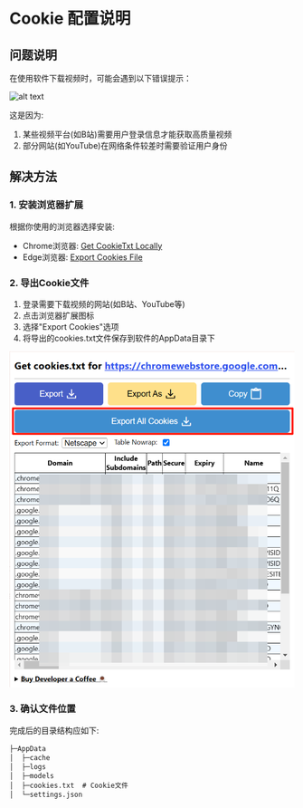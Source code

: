 # Cookie 配置说明

## 问题说明
在使用软件下载视频时，可能会遇到以下错误提示：

![alt text](images/cookie_error.png)

这是因为:
1. 某些视频平台(如B站)需要用户登录信息才能获取高质量视频
2. 部分网站(如YouTube)在网络条件较差时需要验证用户身份

## 解决方法

### 1. 安装浏览器扩展
根据你使用的浏览器选择安装:

- Chrome浏览器: [Get CookieTxt Locally](https://chromewebstore.google.com/detail/get-cookiestxt-locally/cclelndahbckbenkjhflpdbgdldlbecc)
- Edge浏览器: [Export Cookies File](https://microsoftedge.microsoft.com/addons/detail/export-cookies-file/hbglikhfdcfhdfikmocdflffaecbnedo)

### 2. 导出Cookie文件
1. 登录需要下载视频的网站(如B站、YouTube等)
2. 点击浏览器扩展图标
3. 选择"Export Cookies"选项
4. 将导出的cookies.txt文件保存到软件的AppData目录下

![alt text](images/cookies_export.png)

### 3. 确认文件位置
完成后的目录结构应如下:

```
├─AppData
│  ├─cache
│  ├─logs
│  ├─models
│  ├─cookies.txt  # Cookie文件
│  └─settings.json
 
```
